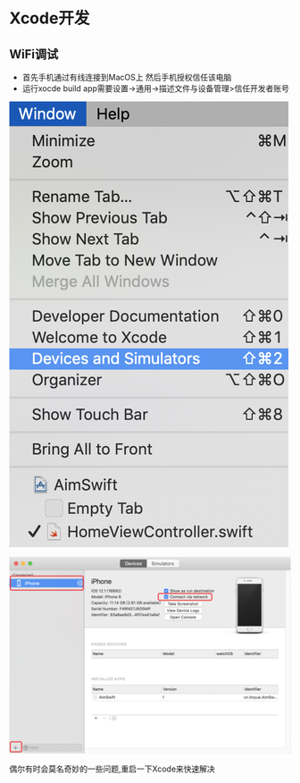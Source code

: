 

# Xcode开发

## WiFi调试

- 首先手机通过有线连接到MacOS上 然后手机授权信任该电脑
- 运行xocde build app需要设置->通用->描述文件与设备管理>信任开发者账号

![image-20181223103538475](assets/image-20181223103538475.png)

![image-20181223103605014](assets/image-20181223103605014.png)





偶尔有时会莫名奇妙的一些问题,重启一下Xcode来快速解决

